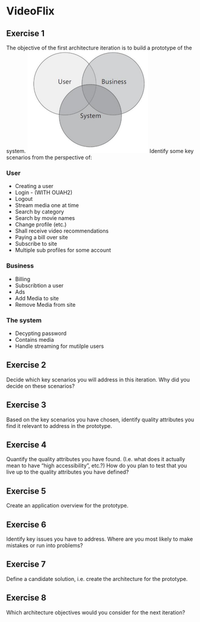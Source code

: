 # VideoFlix

## Exercise 1
The objective of the first architecture iteration is to build a prototype of the 
system.
![](pictures/describtion.png)
Identify some key scenarios from the perspective of:

### User
* Creating a user
* Login - (WITH OUAH2)
* Logout
* Stream media one at time
* Search by category
* Search by movie names
* Change profile (etc.) 
* Shall receive video recommendations
* Paying a bill over site
* Subscribe to site
* Multiple  sub profiles for some account

### Business
* Billing
* Subscribtion a user
* Ads 
* Add Media to site
* Remove Media from site 

### The system
* Decypting password
* Contains media
* Handle streaming for mutilple users

## Exercise 2
Decide which key scenarios you will address in this iteration. Why did you decide on these scenarios?

## Exercise 3
Based on the key scenarios you have chosen, identify quality attributes you find it relevant to address in the prototype.


## Exercise 4
Quantify the quality attributes you have found. (I.e. what does it actually mean to have “high accessibility”, etc.?)
How do you plan to test that you live up to the quality attributes you have defined?

## Exercise 5
Create an application overview for the prototype.

## Exercise 6
Identify key issues you have to address. Where are you most likely to make mistakes or run into problems?

## Exercise 7
Define a candidate solution, i.e. create the architecture for the prototype.

## Exercise 8 
Which architecture objectives would you consider for the next iteration?
